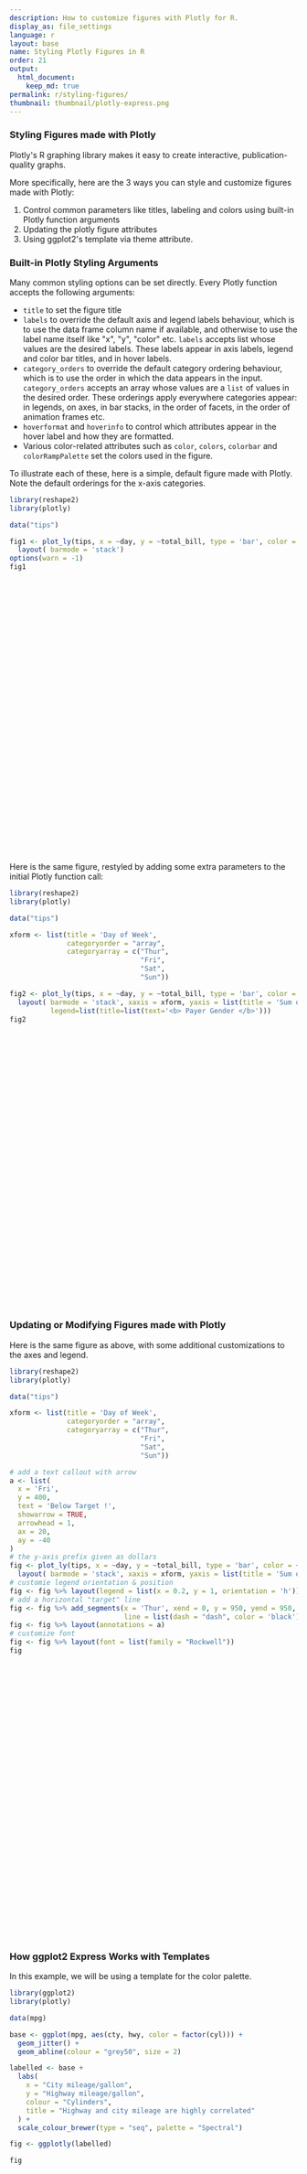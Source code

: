 ```yaml
---
description: How to customize figures with Plotly for R.
display_as: file_settings
language: r
layout: base
name: Styling Plotly Figures in R
order: 21
output:
  html_document:
    keep_md: true
permalink: r/styling-figures/
thumbnail: thumbnail/plotly-express.png
---
```


### Styling Figures made with Plotly

Plotly's R graphing library makes it easy to create interactive, publication-quality graphs.

More specifically, here are the 3 ways you can style and customize figures made with Plotly:

1. Control common parameters like titles, labeling and colors using built-in Plotly function arguments
2. Updating the plotly figure attributes
3. Using ggplot2's template via theme attribute.

### Built-in Plotly Styling Arguments

Many common styling options can be set directly. Every Plotly  function accepts the following arguments:

- `title` to set the figure title
- `labels` to override the default axis and legend labels behaviour, which is to use the data frame column name if available, and otherwise to use the label name itself like "x", "y", "color" etc. `labels` accepts list whose  values are the desired labels. These labels appear in axis labels, legend and color bar titles, and in hover labels.
- `category_orders` to override the default category ordering behaviour, which is to use the order in which the data appears in the input. `category_orders` accepts an array  whose values are a `list` of values in the desired order. These orderings apply everywhere categories appear: in legends, on axes, in bar stacks, in the order of facets, in the order of animation frames etc.
- `hoverformat` and `hoverinfo` to control which attributes appear in the hover label and how they are formatted.
- Various color-related attributes such as `color`, `colors`, `colorbar` and `colorRampPalette` set the colors used in the figure.

To illustrate each of these, here is a simple, default figure made with Plotly. Note the default orderings for the x-axis categories.


``` r
library(reshape2)
library(plotly)

data("tips")

fig1 <- plot_ly(tips, x = ~day, y = ~total_bill, type = 'bar', color = ~sex) %>%
  layout( barmode = 'stack')
options(warn = -1)
fig1
```

<div class="plotly html-widget html-fill-item" id="htmlwidget-c262a860e34ca610f43b" style="width:672px;height:480px;"></div>
<script type="application/json" data-for="htmlwidget-c262a860e34ca610f43b">{"x":{"visdat":{"2f313927c2ef":["function () ","plotlyVisDat"]},"cur_data":"2f313927c2ef","attrs":{"2f313927c2ef":{"x":{},"y":{},"color":{},"alpha_stroke":1,"sizes":[10,100],"spans":[1,20],"type":"bar"}},"layout":{"margin":{"b":40,"l":60,"t":25,"r":10},"barmode":"stack","xaxis":{"domain":[0,1],"automargin":true,"title":"day","type":"category","categoryorder":"array","categoryarray":["Fri","Sat","Sun","Thur"]},"yaxis":{"domain":[0,1],"automargin":true,"title":"total_bill"},"hovermode":"closest","showlegend":true},"source":"A","config":{"modeBarButtonsToAdd":["hoverclosest","hovercompare"],"showSendToCloud":false},"data":[{"x":["Sun","Sun","Sun","Sun","Sun","Sun","Sat","Sat","Sat","Sat","Sat","Sat","Sun","Sun","Sat","Sat","Sat","Sat","Sat","Sat","Sat","Thur","Thur","Fri","Fri","Fri","Fri","Fri","Sat","Sat","Sat","Sat","Sat","Sun","Sun","Thur","Thur","Thur","Thur","Thur","Thur","Thur","Thur","Thur","Thur","Thur","Thur","Thur","Thur","Thur","Thur","Thur","Thur","Thur","Thur","Thur","Thur","Sun","Sun","Sun","Sun","Sun","Sat","Sat","Sun","Sun","Sun","Thur","Thur","Thur","Thur","Thur","Thur","Thur","Sat","Sat","Sat","Sat","Sat","Fri","Fri","Fri","Fri","Sat","Sat","Sat","Thur"],"y":[16.989999999999998,24.59,35.259999999999998,14.83,10.33,16.969999999999999,20.289999999999999,15.77,19.649999999999999,15.06,20.690000000000001,16.93,10.289999999999999,34.810000000000002,26.41,16.449999999999999,3.0699999999999998,17.07,26.859999999999999,25.280000000000001,14.73,10.07,34.829999999999998,5.75,16.32,22.75,11.35,15.380000000000001,44.299999999999997,22.420000000000002,20.920000000000002,14.31,7.25,25.710000000000001,17.309999999999999,10.65,12.43,24.079999999999998,13.42,12.48,29.800000000000001,14.52,11.380000000000001,20.27,11.17,12.26,18.260000000000002,8.5099999999999998,10.33,14.15,13.16,17.469999999999999,27.050000000000001,16.43,8.3499999999999996,18.640000000000001,11.869999999999999,29.850000000000001,25,13.390000000000001,16.210000000000001,17.510000000000002,10.59,10.630000000000001,9.5999999999999996,20.899999999999999,18.149999999999999,19.809999999999999,43.109999999999999,13,12.74,13,16.399999999999999,16.469999999999999,12.76,13.27,28.170000000000002,12.9,30.140000000000001,13.42,15.98,16.27,10.09,22.120000000000001,35.829999999999998,27.18,18.780000000000001],"type":"bar","name":"Female","marker":{"color":"rgba(102,194,165,1)","line":{"color":"rgba(102,194,165,1)"}},"textfont":{"color":"rgba(102,194,165,1)"},"error_y":{"color":"rgba(102,194,165,1)"},"error_x":{"color":"rgba(102,194,165,1)"},"xaxis":"x","yaxis":"y","frame":null},{"x":["Sun","Sun","Sun","Sun","Sun","Sun","Sun","Sun","Sun","Sun","Sun","Sun","Sun","Sat","Sat","Sat","Sat","Sat","Sat","Sat","Sat","Sat","Sat","Sat","Sat","Sat","Sat","Sat","Sat","Sun","Sun","Sun","Sun","Sun","Sun","Sun","Sun","Sun","Sun","Sun","Sun","Sun","Sat","Sat","Sat","Sat","Sat","Sat","Sat","Sat","Sat","Sat","Sat","Sat","Sat","Sat","Thur","Thur","Thur","Thur","Thur","Thur","Thur","Thur","Thur","Thur","Thur","Fri","Fri","Fri","Fri","Fri","Fri","Fri","Sat","Sat","Sat","Sat","Sat","Sun","Sun","Sun","Thur","Thur","Thur","Thur","Thur","Thur","Thur","Thur","Thur","Thur","Thur","Sun","Sun","Sun","Sun","Sun","Sun","Sun","Sun","Sun","Sun","Sun","Sun","Sun","Sat","Sat","Sun","Sun","Sun","Sun","Sun","Sun","Sun","Sun","Sun","Sun","Sun","Sun","Sun","Sun","Sun","Sun","Thur","Thur","Thur","Thur","Thur","Thur","Thur","Thur","Sat","Sat","Sat","Sat","Sat","Sat","Sat","Sat","Sat","Fri","Fri","Fri","Sat","Sat","Sat","Sat","Sat","Sat","Sat","Sat","Sat","Sat","Sat","Sat","Sat"],"y":[10.34,21.010000000000002,23.68,25.289999999999999,8.7699999999999996,26.879999999999999,15.039999999999999,14.779999999999999,10.27,15.42,18.43,21.579999999999998,16.289999999999999,20.649999999999999,17.920000000000002,39.420000000000002,19.82,17.809999999999999,13.369999999999999,12.69,21.699999999999999,9.5500000000000007,18.350000000000001,17.780000000000001,24.059999999999999,16.309999999999999,18.690000000000001,31.27,16.039999999999999,17.460000000000001,13.94,9.6799999999999997,30.399999999999999,18.289999999999999,22.23,32.399999999999999,28.550000000000001,18.039999999999999,12.539999999999999,9.9399999999999995,25.559999999999999,19.489999999999998,38.009999999999998,11.24,48.270000000000003,20.289999999999999,13.81,11.02,18.289999999999999,17.59,20.079999999999998,20.23,15.01,12.02,10.51,17.920000000000002,27.199999999999999,22.760000000000002,17.289999999999999,19.440000000000001,16.66,32.68,15.98,13.029999999999999,18.280000000000001,24.710000000000001,21.16,28.969999999999999,22.489999999999998,40.170000000000002,27.280000000000001,12.029999999999999,21.010000000000002,12.460000000000001,15.359999999999999,20.489999999999998,25.210000000000001,18.239999999999998,14,38.07,23.949999999999999,29.93,11.69,14.26,15.949999999999999,8.5199999999999996,22.82,19.079999999999998,16,34.299999999999997,41.189999999999998,9.7799999999999994,7.5099999999999998,14.07,13.130000000000001,17.260000000000002,24.550000000000001,19.77,48.170000000000002,16.489999999999998,21.5,12.66,13.81,24.52,20.760000000000002,31.710000000000001,50.810000000000002,15.81,7.25,31.850000000000001,16.82,32.899999999999999,17.890000000000001,14.48,34.630000000000003,34.649999999999999,23.329999999999998,45.350000000000001,23.170000000000002,40.549999999999997,20.690000000000001,30.460000000000001,23.100000000000001,15.69,28.440000000000001,15.48,16.579999999999998,7.5599999999999996,10.34,13.51,18.710000000000001,20.530000000000001,26.59,38.729999999999997,24.27,30.059999999999999,25.890000000000001,48.329999999999998,28.149999999999999,11.59,7.7400000000000002,12.16,8.5800000000000001,13.42,20.449999999999999,13.279999999999999,24.010000000000002,15.69,11.609999999999999,10.77,15.529999999999999,10.07,12.6,32.829999999999998,29.030000000000001,22.670000000000002,17.82],"type":"bar","name":"Male","marker":{"color":"rgba(141,160,203,1)","line":{"color":"rgba(141,160,203,1)"}},"textfont":{"color":"rgba(141,160,203,1)"},"error_y":{"color":"rgba(141,160,203,1)"},"error_x":{"color":"rgba(141,160,203,1)"},"xaxis":"x","yaxis":"y","frame":null}],"highlight":{"on":"plotly_click","persistent":false,"dynamic":false,"selectize":false,"opacityDim":0.20000000000000001,"selected":{"opacity":1},"debounce":0},"shinyEvents":["plotly_hover","plotly_click","plotly_selected","plotly_relayout","plotly_brushed","plotly_brushing","plotly_clickannotation","plotly_doubleclick","plotly_deselect","plotly_afterplot","plotly_sunburstclick"],"base_url":"https://plot.ly"},"evals":[],"jsHooks":[]}</script>

Here is the same figure, restyled by adding some extra parameters to the initial Plotly function call:


``` r
library(reshape2)
library(plotly)

data("tips")

xform <- list(title = 'Day of Week',
              categoryorder = "array",
              categoryarray = c("Thur",
                                "Fri",
                                "Sat",
                                "Sun"))

fig2 <- plot_ly(tips, x = ~day, y = ~total_bill, type = 'bar', color = ~sex, colors = c("#3399FF", "#FF6666")) %>%
  layout( barmode = 'stack', xaxis = xform, yaxis = list(title = 'Sum of Receipts'), title = "Receipts by Payer Gender and Day of Week",
          legend=list(title=list(text='<b> Payer Gender </b>')))
fig2
```

<div class="plotly html-widget html-fill-item" id="htmlwidget-3fbb516ce898b8de37c7" style="width:672px;height:480px;"></div>
<script type="application/json" data-for="htmlwidget-3fbb516ce898b8de37c7">{"x":{"visdat":{"2f315342d65a":["function () ","plotlyVisDat"]},"cur_data":"2f315342d65a","attrs":{"2f315342d65a":{"x":{},"y":{},"color":{},"colors":["#3399FF","#FF6666"],"alpha_stroke":1,"sizes":[10,100],"spans":[1,20],"type":"bar"}},"layout":{"margin":{"b":40,"l":60,"t":25,"r":10},"barmode":"stack","xaxis":{"domain":[0,1],"automargin":true,"title":"Day of Week","categoryorder":"array","categoryarray":["Thur","Fri","Sat","Sun"],"type":"category"},"yaxis":{"domain":[0,1],"automargin":true,"title":"Sum of Receipts"},"title":"Receipts by Payer Gender and Day of Week","legend":{"title":{"text":"<b> Payer Gender <\/b>"}},"hovermode":"closest","showlegend":true},"source":"A","config":{"modeBarButtonsToAdd":["hoverclosest","hovercompare"],"showSendToCloud":false},"data":[{"x":["Sun","Sun","Sun","Sun","Sun","Sun","Sat","Sat","Sat","Sat","Sat","Sat","Sun","Sun","Sat","Sat","Sat","Sat","Sat","Sat","Sat","Thur","Thur","Fri","Fri","Fri","Fri","Fri","Sat","Sat","Sat","Sat","Sat","Sun","Sun","Thur","Thur","Thur","Thur","Thur","Thur","Thur","Thur","Thur","Thur","Thur","Thur","Thur","Thur","Thur","Thur","Thur","Thur","Thur","Thur","Thur","Thur","Sun","Sun","Sun","Sun","Sun","Sat","Sat","Sun","Sun","Sun","Thur","Thur","Thur","Thur","Thur","Thur","Thur","Sat","Sat","Sat","Sat","Sat","Fri","Fri","Fri","Fri","Sat","Sat","Sat","Thur"],"y":[16.989999999999998,24.59,35.259999999999998,14.83,10.33,16.969999999999999,20.289999999999999,15.77,19.649999999999999,15.06,20.690000000000001,16.93,10.289999999999999,34.810000000000002,26.41,16.449999999999999,3.0699999999999998,17.07,26.859999999999999,25.280000000000001,14.73,10.07,34.829999999999998,5.75,16.32,22.75,11.35,15.380000000000001,44.299999999999997,22.420000000000002,20.920000000000002,14.31,7.25,25.710000000000001,17.309999999999999,10.65,12.43,24.079999999999998,13.42,12.48,29.800000000000001,14.52,11.380000000000001,20.27,11.17,12.26,18.260000000000002,8.5099999999999998,10.33,14.15,13.16,17.469999999999999,27.050000000000001,16.43,8.3499999999999996,18.640000000000001,11.869999999999999,29.850000000000001,25,13.390000000000001,16.210000000000001,17.510000000000002,10.59,10.630000000000001,9.5999999999999996,20.899999999999999,18.149999999999999,19.809999999999999,43.109999999999999,13,12.74,13,16.399999999999999,16.469999999999999,12.76,13.27,28.170000000000002,12.9,30.140000000000001,13.42,15.98,16.27,10.09,22.120000000000001,35.829999999999998,27.18,18.780000000000001],"type":"bar","name":"Female","marker":{"color":"rgba(51,153,255,1)","line":{"color":"rgba(51,153,255,1)"}},"textfont":{"color":"rgba(51,153,255,1)"},"error_y":{"color":"rgba(51,153,255,1)"},"error_x":{"color":"rgba(51,153,255,1)"},"xaxis":"x","yaxis":"y","frame":null},{"x":["Sun","Sun","Sun","Sun","Sun","Sun","Sun","Sun","Sun","Sun","Sun","Sun","Sun","Sat","Sat","Sat","Sat","Sat","Sat","Sat","Sat","Sat","Sat","Sat","Sat","Sat","Sat","Sat","Sat","Sun","Sun","Sun","Sun","Sun","Sun","Sun","Sun","Sun","Sun","Sun","Sun","Sun","Sat","Sat","Sat","Sat","Sat","Sat","Sat","Sat","Sat","Sat","Sat","Sat","Sat","Sat","Thur","Thur","Thur","Thur","Thur","Thur","Thur","Thur","Thur","Thur","Thur","Fri","Fri","Fri","Fri","Fri","Fri","Fri","Sat","Sat","Sat","Sat","Sat","Sun","Sun","Sun","Thur","Thur","Thur","Thur","Thur","Thur","Thur","Thur","Thur","Thur","Thur","Sun","Sun","Sun","Sun","Sun","Sun","Sun","Sun","Sun","Sun","Sun","Sun","Sun","Sat","Sat","Sun","Sun","Sun","Sun","Sun","Sun","Sun","Sun","Sun","Sun","Sun","Sun","Sun","Sun","Sun","Sun","Thur","Thur","Thur","Thur","Thur","Thur","Thur","Thur","Sat","Sat","Sat","Sat","Sat","Sat","Sat","Sat","Sat","Fri","Fri","Fri","Sat","Sat","Sat","Sat","Sat","Sat","Sat","Sat","Sat","Sat","Sat","Sat","Sat"],"y":[10.34,21.010000000000002,23.68,25.289999999999999,8.7699999999999996,26.879999999999999,15.039999999999999,14.779999999999999,10.27,15.42,18.43,21.579999999999998,16.289999999999999,20.649999999999999,17.920000000000002,39.420000000000002,19.82,17.809999999999999,13.369999999999999,12.69,21.699999999999999,9.5500000000000007,18.350000000000001,17.780000000000001,24.059999999999999,16.309999999999999,18.690000000000001,31.27,16.039999999999999,17.460000000000001,13.94,9.6799999999999997,30.399999999999999,18.289999999999999,22.23,32.399999999999999,28.550000000000001,18.039999999999999,12.539999999999999,9.9399999999999995,25.559999999999999,19.489999999999998,38.009999999999998,11.24,48.270000000000003,20.289999999999999,13.81,11.02,18.289999999999999,17.59,20.079999999999998,20.23,15.01,12.02,10.51,17.920000000000002,27.199999999999999,22.760000000000002,17.289999999999999,19.440000000000001,16.66,32.68,15.98,13.029999999999999,18.280000000000001,24.710000000000001,21.16,28.969999999999999,22.489999999999998,40.170000000000002,27.280000000000001,12.029999999999999,21.010000000000002,12.460000000000001,15.359999999999999,20.489999999999998,25.210000000000001,18.239999999999998,14,38.07,23.949999999999999,29.93,11.69,14.26,15.949999999999999,8.5199999999999996,22.82,19.079999999999998,16,34.299999999999997,41.189999999999998,9.7799999999999994,7.5099999999999998,14.07,13.130000000000001,17.260000000000002,24.550000000000001,19.77,48.170000000000002,16.489999999999998,21.5,12.66,13.81,24.52,20.760000000000002,31.710000000000001,50.810000000000002,15.81,7.25,31.850000000000001,16.82,32.899999999999999,17.890000000000001,14.48,34.630000000000003,34.649999999999999,23.329999999999998,45.350000000000001,23.170000000000002,40.549999999999997,20.690000000000001,30.460000000000001,23.100000000000001,15.69,28.440000000000001,15.48,16.579999999999998,7.5599999999999996,10.34,13.51,18.710000000000001,20.530000000000001,26.59,38.729999999999997,24.27,30.059999999999999,25.890000000000001,48.329999999999998,28.149999999999999,11.59,7.7400000000000002,12.16,8.5800000000000001,13.42,20.449999999999999,13.279999999999999,24.010000000000002,15.69,11.609999999999999,10.77,15.529999999999999,10.07,12.6,32.829999999999998,29.030000000000001,22.670000000000002,17.82],"type":"bar","name":"Male","marker":{"color":"rgba(255,102,102,1)","line":{"color":"rgba(255,102,102,1)"}},"textfont":{"color":"rgba(255,102,102,1)"},"error_y":{"color":"rgba(255,102,102,1)"},"error_x":{"color":"rgba(255,102,102,1)"},"xaxis":"x","yaxis":"y","frame":null}],"highlight":{"on":"plotly_click","persistent":false,"dynamic":false,"selectize":false,"opacityDim":0.20000000000000001,"selected":{"opacity":1},"debounce":0},"shinyEvents":["plotly_hover","plotly_click","plotly_selected","plotly_relayout","plotly_brushed","plotly_brushing","plotly_clickannotation","plotly_doubleclick","plotly_deselect","plotly_afterplot","plotly_sunburstclick"],"base_url":"https://plot.ly"},"evals":[],"jsHooks":[]}</script>

### Updating or Modifying Figures made with Plotly


Here is the same figure as above, with some additional customizations to the axes and legend.


``` r
library(reshape2)
library(plotly)

data("tips")

xform <- list(title = 'Day of Week',
              categoryorder = "array",
              categoryarray = c("Thur",
                                "Fri",
                                "Sat",
                                "Sun"))

# add a text callout with arrow
a <- list(
  x = 'Fri',
  y = 400,
  text = 'Below Target !',
  showarrow = TRUE,
  arrowhead = 1,
  ax = 20,
  ay = -40
)
# the y-axis prefix given as dollars
fig <- plot_ly(tips, x = ~day, y = ~total_bill, type = 'bar', color = ~sex, colors = c("#3399FF", "#FF6666")) %>%
  layout( barmode = 'stack', xaxis = xform, yaxis = list(title = 'Sum of Receipts', tickprefix = '$'), title = "Receipts by Payer Gender and Day of Week")
# customie legend orientation & position
fig <- fig %>% layout(legend = list(x = 0.2, y = 1, orientation = 'h'))
# add a horizontal "target" line
fig <- fig %>% add_segments(x = 'Thur', xend = 0, y = 950, yend = 950,
                            line = list(dash = "dash", color = 'black'),inherit = FALSE, showlegend = FALSE)
fig <- fig %>% layout(annotations = a)
# customize font
fig <- fig %>% layout(font = list(family = "Rockwell"))
fig
```

<div class="plotly html-widget html-fill-item" id="htmlwidget-02f433624a8933aee4bd" style="width:672px;height:480px;"></div>
<script type="application/json" data-for="htmlwidget-02f433624a8933aee4bd">{"x":{"visdat":{"2f3113598775":["function () ","plotlyVisDat"]},"cur_data":"2f3113598775","attrs":{"2f3113598775":{"x":{},"y":{},"color":{},"colors":["#3399FF","#FF6666"],"alpha_stroke":1,"sizes":[10,100],"spans":[1,20],"type":"bar"},"2f3113598775.1":{"x":"Thur","y":950,"xend":0,"yend":950,"type":"scatter","mode":"lines","line":{"dash":"dash","color":"black"},"showlegend":false,"inherit":false}},"layout":{"margin":{"b":40,"l":60,"t":25,"r":10},"barmode":"stack","xaxis":{"domain":[0,1],"automargin":true,"title":"Day of Week","categoryorder":"array","categoryarray":["Thur","Fri","Sat","Sun"],"type":"category"},"yaxis":{"domain":[0,1],"automargin":true,"title":"Sum of Receipts","tickprefix":"$"},"title":"Receipts by Payer Gender and Day of Week","legend":{"x":0.20000000000000001,"y":1,"orientation":"h"},"annotations":[{"x":"Fri","y":400,"text":"Below Target !","showarrow":true,"arrowhead":1,"ax":20,"ay":-40}],"font":{"family":"Rockwell"},"hovermode":"closest","showlegend":true},"source":"A","config":{"modeBarButtonsToAdd":["hoverclosest","hovercompare"],"showSendToCloud":false},"data":[{"x":["Sun","Sun","Sun","Sun","Sun","Sun","Sat","Sat","Sat","Sat","Sat","Sat","Sun","Sun","Sat","Sat","Sat","Sat","Sat","Sat","Sat","Thur","Thur","Fri","Fri","Fri","Fri","Fri","Sat","Sat","Sat","Sat","Sat","Sun","Sun","Thur","Thur","Thur","Thur","Thur","Thur","Thur","Thur","Thur","Thur","Thur","Thur","Thur","Thur","Thur","Thur","Thur","Thur","Thur","Thur","Thur","Thur","Sun","Sun","Sun","Sun","Sun","Sat","Sat","Sun","Sun","Sun","Thur","Thur","Thur","Thur","Thur","Thur","Thur","Sat","Sat","Sat","Sat","Sat","Fri","Fri","Fri","Fri","Sat","Sat","Sat","Thur"],"y":[16.989999999999998,24.59,35.259999999999998,14.83,10.33,16.969999999999999,20.289999999999999,15.77,19.649999999999999,15.06,20.690000000000001,16.93,10.289999999999999,34.810000000000002,26.41,16.449999999999999,3.0699999999999998,17.07,26.859999999999999,25.280000000000001,14.73,10.07,34.829999999999998,5.75,16.32,22.75,11.35,15.380000000000001,44.299999999999997,22.420000000000002,20.920000000000002,14.31,7.25,25.710000000000001,17.309999999999999,10.65,12.43,24.079999999999998,13.42,12.48,29.800000000000001,14.52,11.380000000000001,20.27,11.17,12.26,18.260000000000002,8.5099999999999998,10.33,14.15,13.16,17.469999999999999,27.050000000000001,16.43,8.3499999999999996,18.640000000000001,11.869999999999999,29.850000000000001,25,13.390000000000001,16.210000000000001,17.510000000000002,10.59,10.630000000000001,9.5999999999999996,20.899999999999999,18.149999999999999,19.809999999999999,43.109999999999999,13,12.74,13,16.399999999999999,16.469999999999999,12.76,13.27,28.170000000000002,12.9,30.140000000000001,13.42,15.98,16.27,10.09,22.120000000000001,35.829999999999998,27.18,18.780000000000001],"type":"bar","name":"Female","marker":{"color":"rgba(51,153,255,1)","line":{"color":"rgba(51,153,255,1)"}},"textfont":{"color":"rgba(51,153,255,1)"},"error_y":{"color":"rgba(51,153,255,1)"},"error_x":{"color":"rgba(51,153,255,1)"},"xaxis":"x","yaxis":"y","frame":null},{"x":["Sun","Sun","Sun","Sun","Sun","Sun","Sun","Sun","Sun","Sun","Sun","Sun","Sun","Sat","Sat","Sat","Sat","Sat","Sat","Sat","Sat","Sat","Sat","Sat","Sat","Sat","Sat","Sat","Sat","Sun","Sun","Sun","Sun","Sun","Sun","Sun","Sun","Sun","Sun","Sun","Sun","Sun","Sat","Sat","Sat","Sat","Sat","Sat","Sat","Sat","Sat","Sat","Sat","Sat","Sat","Sat","Thur","Thur","Thur","Thur","Thur","Thur","Thur","Thur","Thur","Thur","Thur","Fri","Fri","Fri","Fri","Fri","Fri","Fri","Sat","Sat","Sat","Sat","Sat","Sun","Sun","Sun","Thur","Thur","Thur","Thur","Thur","Thur","Thur","Thur","Thur","Thur","Thur","Sun","Sun","Sun","Sun","Sun","Sun","Sun","Sun","Sun","Sun","Sun","Sun","Sun","Sat","Sat","Sun","Sun","Sun","Sun","Sun","Sun","Sun","Sun","Sun","Sun","Sun","Sun","Sun","Sun","Sun","Sun","Thur","Thur","Thur","Thur","Thur","Thur","Thur","Thur","Sat","Sat","Sat","Sat","Sat","Sat","Sat","Sat","Sat","Fri","Fri","Fri","Sat","Sat","Sat","Sat","Sat","Sat","Sat","Sat","Sat","Sat","Sat","Sat","Sat"],"y":[10.34,21.010000000000002,23.68,25.289999999999999,8.7699999999999996,26.879999999999999,15.039999999999999,14.779999999999999,10.27,15.42,18.43,21.579999999999998,16.289999999999999,20.649999999999999,17.920000000000002,39.420000000000002,19.82,17.809999999999999,13.369999999999999,12.69,21.699999999999999,9.5500000000000007,18.350000000000001,17.780000000000001,24.059999999999999,16.309999999999999,18.690000000000001,31.27,16.039999999999999,17.460000000000001,13.94,9.6799999999999997,30.399999999999999,18.289999999999999,22.23,32.399999999999999,28.550000000000001,18.039999999999999,12.539999999999999,9.9399999999999995,25.559999999999999,19.489999999999998,38.009999999999998,11.24,48.270000000000003,20.289999999999999,13.81,11.02,18.289999999999999,17.59,20.079999999999998,20.23,15.01,12.02,10.51,17.920000000000002,27.199999999999999,22.760000000000002,17.289999999999999,19.440000000000001,16.66,32.68,15.98,13.029999999999999,18.280000000000001,24.710000000000001,21.16,28.969999999999999,22.489999999999998,40.170000000000002,27.280000000000001,12.029999999999999,21.010000000000002,12.460000000000001,15.359999999999999,20.489999999999998,25.210000000000001,18.239999999999998,14,38.07,23.949999999999999,29.93,11.69,14.26,15.949999999999999,8.5199999999999996,22.82,19.079999999999998,16,34.299999999999997,41.189999999999998,9.7799999999999994,7.5099999999999998,14.07,13.130000000000001,17.260000000000002,24.550000000000001,19.77,48.170000000000002,16.489999999999998,21.5,12.66,13.81,24.52,20.760000000000002,31.710000000000001,50.810000000000002,15.81,7.25,31.850000000000001,16.82,32.899999999999999,17.890000000000001,14.48,34.630000000000003,34.649999999999999,23.329999999999998,45.350000000000001,23.170000000000002,40.549999999999997,20.690000000000001,30.460000000000001,23.100000000000001,15.69,28.440000000000001,15.48,16.579999999999998,7.5599999999999996,10.34,13.51,18.710000000000001,20.530000000000001,26.59,38.729999999999997,24.27,30.059999999999999,25.890000000000001,48.329999999999998,28.149999999999999,11.59,7.7400000000000002,12.16,8.5800000000000001,13.42,20.449999999999999,13.279999999999999,24.010000000000002,15.69,11.609999999999999,10.77,15.529999999999999,10.07,12.6,32.829999999999998,29.030000000000001,22.670000000000002,17.82],"type":"bar","name":"Male","marker":{"color":"rgba(255,102,102,1)","line":{"color":"rgba(255,102,102,1)"}},"textfont":{"color":"rgba(255,102,102,1)"},"error_y":{"color":"rgba(255,102,102,1)"},"error_x":{"color":"rgba(255,102,102,1)"},"xaxis":"x","yaxis":"y","frame":null},{"x":["Thur","0"],"y":[950,950],"type":"scatter","mode":"lines","line":{"color":"black","dash":"dash"},"showlegend":false,"marker":{"color":"rgba(44,160,44,1)","line":{"color":"rgba(44,160,44,1)"}},"error_y":{"color":"rgba(44,160,44,1)"},"error_x":{"color":"rgba(44,160,44,1)"},"xaxis":"x","yaxis":"y","frame":null}],"highlight":{"on":"plotly_click","persistent":false,"dynamic":false,"selectize":false,"opacityDim":0.20000000000000001,"selected":{"opacity":1},"debounce":0},"shinyEvents":["plotly_hover","plotly_click","plotly_selected","plotly_relayout","plotly_brushed","plotly_brushing","plotly_clickannotation","plotly_doubleclick","plotly_deselect","plotly_afterplot","plotly_sunburstclick"],"base_url":"https://plot.ly"},"evals":[],"jsHooks":[]}</script>

### How ggplot2 Express Works with Templates

In this example, we will be using a template for the color palette.


``` r
library(ggplot2)
library(plotly)

data(mpg)

base <- ggplot(mpg, aes(cty, hwy, color = factor(cyl))) +
  geom_jitter() +
  geom_abline(colour = "grey50", size = 2)

labelled <- base +
  labs(
    x = "City mileage/gallon",
    y = "Highway mileage/gallon",
    colour = "Cylinders",
    title = "Highway and city mileage are highly correlated"
  ) +
  scale_colour_brewer(type = "seq", palette = "Spectral")

fig <- ggplotly(labelled)

fig
```

<div class="plotly html-widget html-fill-item" id="htmlwidget-5a4aae5c744f8a1eac28" style="width:672px;height:480px;"></div>
<script type="application/json" data-for="htmlwidget-5a4aae5c744f8a1eac28">{"x":{"data":[{"x":[17.864902680180968,21.385586622357369,20.312000625766814,20.825183698348702,18.192833232134582,15.706391629762948,19.957127758674325,19.388721008598804,19.294653984159233,21.707639129832387,17.692308108508588,28.299316963367165,24.281564596667884,24.659575015306473,22.689835045672954,23.760594934597613,26.120755874551833,24.852061715349556,24.071433207578956,20.649287201091646,18.3119764264673,17.82929533198476,21.18844654560089,21.069940090551974,18.782479735836386,18.602905946783721,19.780120019428431,20.070824894681571,21.003082383424044,18.874205075018107,23.097816321626304,22.926640078425407,17.902575293183325,18.013154767639936,20.303618554957211,19.296946669742464,20.154309360310435,18.258926605805755,20.973659729585052,18.63309059999883,18.644548701681195,19.089665941707789,19.852234666235745,19.679175990261136,19.361380863189698,20.313246916607021,15.360927271842957,15.944847828708589,21.359498002380132,20.655658189766108,21.052350868843497,21.394290127418934,21.299178801476955,21.362280095741152,21.206694759614766,22.161618167907001,23.922136158868671,24.348107384517789,26.246276982314885,27.977284427732229,25.823504914529622,15.159231469035149,16.101038976944984,17.168271032162011,21.217924717999995,19.310927005670965,20.623222063295543,21.984661996178328,32.683238954842089,20.636750241741538,18.903206011652948,22.226984019577504,21.341815861500798,35.370632970146836,29.354903464391828,21.222113637998699,18.782921592518687,20.663726712204515,18.262252892367542,18.851637344807386,21.310288390703498],"y":[28.699325963295998,28.833751546591522,30.686296472139656,30.273010916076601,25.985167349688709,25.365687214955688,27.941150838881732,26.72158601358533,27.391094967722893,29.938827646896243,24.068384476006031,33.131311812810601,32.014218690432607,31.63305219858885,29.078908505663275,32.202365308813754,33.979616595432162,35.914666738547382,35.823347300849854,29.05369842182845,25.886061159707605,26.878017602302133,29.922062407806514,30.77772883977741,25.771328585036098,29.397058878280223,28.280249023623764,27.2736809855327,28.891929161734879,26.869017447531224,31.360374917276204,31.999010668136179,25.280305494740606,24.273537044599653,26.913946668803693,25.373474775999785,25.867071297951043,23.046043352410198,26.063136681169272,26.083278031460942,26.042080860026182,26.082492530532182,25.333083620294929,26.795593800395729,24.615326837077738,27.268405489809812,20.382031095586719,19.963951485231519,29.167064207606018,27.063204198330642,31.167550407350063,31.057166279107332,26.766470757685603,28.967737893201409,30.772119704447686,30.9888574000448,30.093215010501446,32.782895842939617,34.958168173395094,36.606497221253811,34.652936029993,20.19296489302069,19.720794325508177,22.295286968164145,29.392082460410894,26.330486188828946,28.644002389162779,29.310649383440612,43.791808666288851,29.306092366948725,26.122360842488707,28.911888693273067,29.309036939777435,44.393733842298388,41.274426177330312,28.922570799849929,26.079247780703007,29.327873121760785,29.150607776269318,28.142706313170493,29.181404077634216],"text":["cty: 18<br />hwy: 29<br />factor(cyl): 4","cty: 21<br />hwy: 29<br />factor(cyl): 4","cty: 20<br />hwy: 31<br />factor(cyl): 4","cty: 21<br />hwy: 30<br />factor(cyl): 4","cty: 18<br />hwy: 26<br />factor(cyl): 4","cty: 16<br />hwy: 25<br />factor(cyl): 4","cty: 20<br />hwy: 28<br />factor(cyl): 4","cty: 19<br />hwy: 27<br />factor(cyl): 4","cty: 19<br />hwy: 27<br />factor(cyl): 4","cty: 22<br />hwy: 30<br />factor(cyl): 4","cty: 18<br />hwy: 24<br />factor(cyl): 4","cty: 28<br />hwy: 33<br />factor(cyl): 4","cty: 24<br />hwy: 32<br />factor(cyl): 4","cty: 25<br />hwy: 32<br />factor(cyl): 4","cty: 23<br />hwy: 29<br />factor(cyl): 4","cty: 24<br />hwy: 32<br />factor(cyl): 4","cty: 26<br />hwy: 34<br />factor(cyl): 4","cty: 25<br />hwy: 36<br />factor(cyl): 4","cty: 24<br />hwy: 36<br />factor(cyl): 4","cty: 21<br />hwy: 29<br />factor(cyl): 4","cty: 18<br />hwy: 26<br />factor(cyl): 4","cty: 18<br />hwy: 27<br />factor(cyl): 4","cty: 21<br />hwy: 30<br />factor(cyl): 4","cty: 21<br />hwy: 31<br />factor(cyl): 4","cty: 19<br />hwy: 26<br />factor(cyl): 4","cty: 19<br />hwy: 29<br />factor(cyl): 4","cty: 20<br />hwy: 28<br />factor(cyl): 4","cty: 20<br />hwy: 27<br />factor(cyl): 4","cty: 21<br />hwy: 29<br />factor(cyl): 4","cty: 19<br />hwy: 27<br />factor(cyl): 4","cty: 23<br />hwy: 31<br />factor(cyl): 4","cty: 23<br />hwy: 32<br />factor(cyl): 4","cty: 18<br />hwy: 25<br />factor(cyl): 4","cty: 18<br />hwy: 24<br />factor(cyl): 4","cty: 20<br />hwy: 27<br />factor(cyl): 4","cty: 19<br />hwy: 25<br />factor(cyl): 4","cty: 20<br />hwy: 26<br />factor(cyl): 4","cty: 18<br />hwy: 23<br />factor(cyl): 4","cty: 21<br />hwy: 26<br />factor(cyl): 4","cty: 19<br />hwy: 26<br />factor(cyl): 4","cty: 19<br />hwy: 26<br />factor(cyl): 4","cty: 19<br />hwy: 26<br />factor(cyl): 4","cty: 20<br />hwy: 25<br />factor(cyl): 4","cty: 20<br />hwy: 27<br />factor(cyl): 4","cty: 19<br />hwy: 25<br />factor(cyl): 4","cty: 20<br />hwy: 27<br />factor(cyl): 4","cty: 15<br />hwy: 20<br />factor(cyl): 4","cty: 16<br />hwy: 20<br />factor(cyl): 4","cty: 21<br />hwy: 29<br />factor(cyl): 4","cty: 21<br />hwy: 27<br />factor(cyl): 4","cty: 21<br />hwy: 31<br />factor(cyl): 4","cty: 21<br />hwy: 31<br />factor(cyl): 4","cty: 21<br />hwy: 27<br />factor(cyl): 4","cty: 21<br />hwy: 29<br />factor(cyl): 4","cty: 21<br />hwy: 31<br />factor(cyl): 4","cty: 22<br />hwy: 31<br />factor(cyl): 4","cty: 24<br />hwy: 30<br />factor(cyl): 4","cty: 24<br />hwy: 33<br />factor(cyl): 4","cty: 26<br />hwy: 35<br />factor(cyl): 4","cty: 28<br />hwy: 37<br />factor(cyl): 4","cty: 26<br />hwy: 35<br />factor(cyl): 4","cty: 15<br />hwy: 20<br />factor(cyl): 4","cty: 16<br />hwy: 20<br />factor(cyl): 4","cty: 17<br />hwy: 22<br />factor(cyl): 4","cty: 21<br />hwy: 29<br />factor(cyl): 4","cty: 19<br />hwy: 26<br />factor(cyl): 4","cty: 21<br />hwy: 29<br />factor(cyl): 4","cty: 22<br />hwy: 29<br />factor(cyl): 4","cty: 33<br />hwy: 44<br />factor(cyl): 4","cty: 21<br />hwy: 29<br />factor(cyl): 4","cty: 19<br />hwy: 26<br />factor(cyl): 4","cty: 22<br />hwy: 29<br />factor(cyl): 4","cty: 21<br />hwy: 29<br />factor(cyl): 4","cty: 35<br />hwy: 44<br />factor(cyl): 4","cty: 29<br />hwy: 41<br />factor(cyl): 4","cty: 21<br />hwy: 29<br />factor(cyl): 4","cty: 19<br />hwy: 26<br />factor(cyl): 4","cty: 21<br />hwy: 29<br />factor(cyl): 4","cty: 18<br />hwy: 29<br />factor(cyl): 4","cty: 19<br />hwy: 28<br />factor(cyl): 4","cty: 21<br />hwy: 29<br />factor(cyl): 4"],"type":"scatter","mode":"markers","marker":{"autocolorscale":false,"color":"rgba(215,25,28,1)","opacity":1,"size":5.6692913385826778,"symbol":"circle","line":{"width":1.8897637795275593,"color":"rgba(215,25,28,1)"}},"hoveron":"points","name":"4","legendgroup":"4","showlegend":true,"xaxis":"x","yaxis":"y","hoverinfo":"text","frame":null},{"x":[20.804946815967561,20.71483804024756,20.103758621960878,19.730734030716121],"y":[29.259127164445818,29.238783670775593,27.856875155307353,28.922321734018624],"text":["cty: 21<br />hwy: 29<br />factor(cyl): 5","cty: 21<br />hwy: 29<br />factor(cyl): 5","cty: 20<br />hwy: 28<br />factor(cyl): 5","cty: 20<br />hwy: 29<br />factor(cyl): 5"],"type":"scatter","mode":"markers","marker":{"autocolorscale":false,"color":"rgba(253,174,97,1)","opacity":1,"size":5.6692913385826778,"symbol":"circle","line":{"width":1.8897637795275593,"color":"rgba(253,174,97,1)"}},"hoveron":"points","name":"5","legendgroup":"5","showlegend":true,"xaxis":"x","yaxis":"y","hoverinfo":"text","frame":null},{"x":[15.654203187860549,18.255551110766827,17.869128561206161,14.767724687606096,17.29319064244628,17.080904892273246,15.284049517288803,15.056639683246612,16.973364206589757,17.802610475383698,17.607349950261415,16.624994326010345,17.362582833319902,16.267585414089261,15.869582103937864,17.188374861702322,16.735426862165333,10.889234539307655,15.220292078703642,14.870288224145771,15.915873531624674,16.285200035013258,15.278411985188722,14.265774317085743,13.287556079961359,13.97321399115026,12.643367067910731,14.14560067821294,14.68943873345852,14.14651732891798,13.016747779771686,13.752573704160749,14.27066576294601,17.687152293883265,18.375753634236752,17.102804486826063,15.938231639377772,18.177705362625421,18.395184521377086,18.958092695102096,17.19023460522294,16.161906216107308,16.696985048800705,16.735191466473044,14.792812851071357,14.665627255477011,14.327624929510057,12.971566307730972,18.946220700256525,19.02743049003184,17.724006834439933,18.805022962950169,19.118291398324072,13.870585704967379,14.904900059849023,13.906698873266578,18.019639935530723,16.136077123321591,17.037894058041275,17.952075320482255,15.306627316772937,14.842323626019061,15.650661488063633,18.274540747702122,18.163958989270032,19.150271902605891,17.944206394627692,18.14708374980837,17.811543382145466,14.825295399129391,15.366312329843641,15.027443430200218,16.133757058903576,16.930003665760161,16.293267596326768,16.706912206485868,16.051776023581624,18.296288990601898,16.963171343691648],"y":[25.962555565126241,25.761829163320364,27.355329868383706,24.973740342445673,25.278467140905558,24.729334441758692,24.675101730227471,23.845426191575825,24.656773308478297,25.626288453303278,29.240113783068956,25.750194232724606,23.847842155210675,22.278762803412974,21.787610751762987,23.693143447488545,23.927777662128211,17.181357078440488,21.959568595886232,20.684766466543078,22.92354697752744,23.113375292532147,18.898181880079211,18.301951432600617,17.352550866268576,16.925965754687788,16.958471064828338,16.931373736076058,18.631676956824958,17.338099032267927,18.990151818096638,16.602338981069625,16.662926564924419,26.098688921704888,25.024774806573987,26.05474075805396,24.125161756947637,25.828500055521726,26.209668923728167,28.057420130074025,23.770332934334874,23.819490206614137,23.835070858336984,21.608140206523238,19.146829670853911,19.940291792713104,17.211891611665486,18.652008211053907,27.257021130248905,25.825067378766835,25.838703429698946,24.952337096258997,25.255471006035805,17.359796611219643,16.987934868223967,19.719585799239574,26.390900219604372,26.210962074436246,26.642779594287276,28.122699163481592,19.195080458000302,16.919892567954957,19.962806800566614,25.602593704685567,26.276460069790481,27.763279095850883,26.099803396686912,26.338054337538779,27.324981590732932,16.870478319376708,18.932252653874457,18.224639206565918,20.274325704015791,23.933230001665653,22.673866396769881,23.672732090204953,25.744016409665345,25.761835904046894,25.632283041812478],"text":["cty: 16<br />hwy: 26<br />factor(cyl): 6","cty: 18<br />hwy: 26<br />factor(cyl): 6","cty: 18<br />hwy: 27<br />factor(cyl): 6","cty: 15<br />hwy: 25<br />factor(cyl): 6","cty: 17<br />hwy: 25<br />factor(cyl): 6","cty: 17<br />hwy: 25<br />factor(cyl): 6","cty: 15<br />hwy: 25<br />factor(cyl): 6","cty: 15<br />hwy: 24<br />factor(cyl): 6","cty: 17<br />hwy: 25<br />factor(cyl): 6","cty: 18<br />hwy: 26<br />factor(cyl): 6","cty: 18<br />hwy: 29<br />factor(cyl): 6","cty: 17<br />hwy: 26<br />factor(cyl): 6","cty: 17<br />hwy: 24<br />factor(cyl): 6","cty: 16<br />hwy: 22<br />factor(cyl): 6","cty: 16<br />hwy: 22<br />factor(cyl): 6","cty: 17<br />hwy: 24<br />factor(cyl): 6","cty: 17<br />hwy: 24<br />factor(cyl): 6","cty: 11<br />hwy: 17<br />factor(cyl): 6","cty: 15<br />hwy: 22<br />factor(cyl): 6","cty: 15<br />hwy: 21<br />factor(cyl): 6","cty: 16<br />hwy: 23<br />factor(cyl): 6","cty: 16<br />hwy: 23<br />factor(cyl): 6","cty: 15<br />hwy: 19<br />factor(cyl): 6","cty: 14<br />hwy: 18<br />factor(cyl): 6","cty: 13<br />hwy: 17<br />factor(cyl): 6","cty: 14<br />hwy: 17<br />factor(cyl): 6","cty: 13<br />hwy: 17<br />factor(cyl): 6","cty: 14<br />hwy: 17<br />factor(cyl): 6","cty: 15<br />hwy: 19<br />factor(cyl): 6","cty: 14<br />hwy: 17<br />factor(cyl): 6","cty: 13<br />hwy: 19<br />factor(cyl): 6","cty: 14<br />hwy: 17<br />factor(cyl): 6","cty: 14<br />hwy: 17<br />factor(cyl): 6","cty: 18<br />hwy: 26<br />factor(cyl): 6","cty: 18<br />hwy: 25<br />factor(cyl): 6","cty: 17<br />hwy: 26<br />factor(cyl): 6","cty: 16<br />hwy: 24<br />factor(cyl): 6","cty: 18<br />hwy: 26<br />factor(cyl): 6","cty: 18<br />hwy: 26<br />factor(cyl): 6","cty: 19<br />hwy: 28<br />factor(cyl): 6","cty: 17<br />hwy: 24<br />factor(cyl): 6","cty: 16<br />hwy: 24<br />factor(cyl): 6","cty: 17<br />hwy: 24<br />factor(cyl): 6","cty: 17<br />hwy: 22<br />factor(cyl): 6","cty: 15<br />hwy: 19<br />factor(cyl): 6","cty: 15<br />hwy: 20<br />factor(cyl): 6","cty: 14<br />hwy: 17<br />factor(cyl): 6","cty: 13<br />hwy: 19<br />factor(cyl): 6","cty: 19<br />hwy: 27<br />factor(cyl): 6","cty: 19<br />hwy: 26<br />factor(cyl): 6","cty: 18<br />hwy: 26<br />factor(cyl): 6","cty: 19<br />hwy: 25<br />factor(cyl): 6","cty: 19<br />hwy: 25<br />factor(cyl): 6","cty: 14<br />hwy: 17<br />factor(cyl): 6","cty: 15<br />hwy: 17<br />factor(cyl): 6","cty: 14<br />hwy: 20<br />factor(cyl): 6","cty: 18<br />hwy: 26<br />factor(cyl): 6","cty: 16<br />hwy: 26<br />factor(cyl): 6","cty: 17<br />hwy: 27<br />factor(cyl): 6","cty: 18<br />hwy: 28<br />factor(cyl): 6","cty: 15<br />hwy: 19<br />factor(cyl): 6","cty: 15<br />hwy: 17<br />factor(cyl): 6","cty: 16<br />hwy: 20<br />factor(cyl): 6","cty: 18<br />hwy: 26<br />factor(cyl): 6","cty: 18<br />hwy: 26<br />factor(cyl): 6","cty: 19<br />hwy: 28<br />factor(cyl): 6","cty: 18<br />hwy: 26<br />factor(cyl): 6","cty: 18<br />hwy: 26<br />factor(cyl): 6","cty: 18<br />hwy: 27<br />factor(cyl): 6","cty: 15<br />hwy: 17<br />factor(cyl): 6","cty: 15<br />hwy: 19<br />factor(cyl): 6","cty: 15<br />hwy: 18<br />factor(cyl): 6","cty: 16<br />hwy: 20<br />factor(cyl): 6","cty: 17<br />hwy: 24<br />factor(cyl): 6","cty: 16<br />hwy: 23<br />factor(cyl): 6","cty: 17<br />hwy: 24<br />factor(cyl): 6","cty: 16<br />hwy: 26<br />factor(cyl): 6","cty: 18<br />hwy: 26<br />factor(cyl): 6","cty: 17<br />hwy: 26<br />factor(cyl): 6"],"type":"scatter","mode":"markers","marker":{"autocolorscale":false,"color":"rgba(171,221,164,1)","opacity":1,"size":5.6692913385826778,"symbol":"circle","line":{"width":1.8897637795275593,"color":"rgba(171,221,164,1)"}},"hoveron":"points","name":"6","legendgroup":"6","showlegend":true,"xaxis":"x","yaxis":"y","hoverinfo":"text","frame":null},{"x":[16.193502423726024,13.953373782895506,10.937305269576608,14.323977678827941,13.071648741327227,12.264890487492085,15.975270426832139,15.045666062645614,16.194374770112336,15.060833956114948,15.075753971748053,13.987370930425822,10.642072832770646,11.389678678847849,14.126785212010144,13.740349808894099,14.346839985437692,8.7368201103061445,11.223995142616332,10.877634663321079,12.722191148065031,8.9007765067741271,13.068886765278876,11.267208425886929,12.873440494760871,10.670969004929066,12.34981087744236,9.3761358786374327,12.974022409133614,13.210014445520937,11.921470037475228,8.9764257460832599,10.677200175262987,11.175803387351333,13.160993033833801,11.183136798068881,11.351861301250755,10.936449496634305,12.179023621417581,13.119046354107558,12.638224490173162,13.039580854587257,12.641394337639213,13.217964175343514,11.056339350156486,13.019740827940405,15.090468933060766,15.029440791718661,15.322050178982318,15.34828084949404,13.632725725136698,14.120980882272125,8.7944502247497436,14.095200058817863,13.372793862223626,11.263275194354355,10.608037435077131,12.316316584683955,11.734307004883885,10.754966786503791,10.963085202127695,10.813127180933952,12.075435111112892,13.202701199799776,13.278130450099706,11.65060901939869,16.104630503430961,14.110537546500563,10.961717727780343,12.912013698369265],"y":[23.074865281581879,20.201901066862046,15.060781515017151,19.946575992554425,16.815676717273892,16.718802738375963,25.736728027462959,22.84373237285763,25.757130994088946,24.850439433380963,23.859072710014878,19.370076457038522,14.353258600831031,14.721400406956672,16.702193622291087,19.08788955602795,18.78084482308477,12.213577037677169,17.224909702129661,14.654083010554313,17.311584169603883,12.281141105294228,17.176549015380441,16.371052553318442,18.254401509277521,14.958924132212996,16.38969386573881,12.363820277154446,16.775382422097028,16.982895889878272,16.155731205455957,12.047989695332944,15.238514882326125,15.81350872963667,17.255210302956403,14.922483440302312,16.613284156285225,17.140916588902474,17.724155436083674,18.884030059911311,16.630936437472702,15.657308833301068,15.909611494094133,16.639636761695147,15.339133097603916,16.69520893935114,21.041167622059582,22.221926539018749,22.741827732324602,22.240669986791907,20.304156181216239,17.191877039708196,11.81063246820122,19.046632329933345,17.782992631942033,13.931403850764037,14.923901742696762,18.235863703489304,17.655631735734641,15.391758794151247,17.370128438808024,15.928137741610408,17.942991468124092,18.652346863411367,16.967473954707383,18.0064343130216,25.34987405128777,17.129547525383533,14.944806031323969,17.825278038531543],"text":["cty: 16<br />hwy: 23<br />factor(cyl): 8","cty: 14<br />hwy: 20<br />factor(cyl): 8","cty: 11<br />hwy: 15<br />factor(cyl): 8","cty: 14<br />hwy: 20<br />factor(cyl): 8","cty: 13<br />hwy: 17<br />factor(cyl): 8","cty: 12<br />hwy: 17<br />factor(cyl): 8","cty: 16<br />hwy: 26<br />factor(cyl): 8","cty: 15<br />hwy: 23<br />factor(cyl): 8","cty: 16<br />hwy: 26<br />factor(cyl): 8","cty: 15<br />hwy: 25<br />factor(cyl): 8","cty: 15<br />hwy: 24<br />factor(cyl): 8","cty: 14<br />hwy: 19<br />factor(cyl): 8","cty: 11<br />hwy: 14<br />factor(cyl): 8","cty: 11<br />hwy: 15<br />factor(cyl): 8","cty: 14<br />hwy: 17<br />factor(cyl): 8","cty: 14<br />hwy: 19<br />factor(cyl): 8","cty: 14<br />hwy: 19<br />factor(cyl): 8","cty:  9<br />hwy: 12<br />factor(cyl): 8","cty: 11<br />hwy: 17<br />factor(cyl): 8","cty: 11<br />hwy: 15<br />factor(cyl): 8","cty: 13<br />hwy: 17<br />factor(cyl): 8","cty:  9<br />hwy: 12<br />factor(cyl): 8","cty: 13<br />hwy: 17<br />factor(cyl): 8","cty: 11<br />hwy: 16<br />factor(cyl): 8","cty: 13<br />hwy: 18<br />factor(cyl): 8","cty: 11<br />hwy: 15<br />factor(cyl): 8","cty: 12<br />hwy: 16<br />factor(cyl): 8","cty:  9<br />hwy: 12<br />factor(cyl): 8","cty: 13<br />hwy: 17<br />factor(cyl): 8","cty: 13<br />hwy: 17<br />factor(cyl): 8","cty: 12<br />hwy: 16<br />factor(cyl): 8","cty:  9<br />hwy: 12<br />factor(cyl): 8","cty: 11<br />hwy: 15<br />factor(cyl): 8","cty: 11<br />hwy: 16<br />factor(cyl): 8","cty: 13<br />hwy: 17<br />factor(cyl): 8","cty: 11<br />hwy: 15<br />factor(cyl): 8","cty: 11<br />hwy: 17<br />factor(cyl): 8","cty: 11<br />hwy: 17<br />factor(cyl): 8","cty: 12<br />hwy: 18<br />factor(cyl): 8","cty: 13<br />hwy: 19<br />factor(cyl): 8","cty: 13<br />hwy: 17<br />factor(cyl): 8","cty: 13<br />hwy: 16<br />factor(cyl): 8","cty: 13<br />hwy: 16<br />factor(cyl): 8","cty: 13<br />hwy: 17<br />factor(cyl): 8","cty: 11<br />hwy: 15<br />factor(cyl): 8","cty: 13<br />hwy: 17<br />factor(cyl): 8","cty: 15<br />hwy: 21<br />factor(cyl): 8","cty: 15<br />hwy: 22<br />factor(cyl): 8","cty: 15<br />hwy: 23<br />factor(cyl): 8","cty: 15<br />hwy: 22<br />factor(cyl): 8","cty: 14<br />hwy: 20<br />factor(cyl): 8","cty: 14<br />hwy: 17<br />factor(cyl): 8","cty:  9<br />hwy: 12<br />factor(cyl): 8","cty: 14<br />hwy: 19<br />factor(cyl): 8","cty: 13<br />hwy: 18<br />factor(cyl): 8","cty: 11<br />hwy: 14<br />factor(cyl): 8","cty: 11<br />hwy: 15<br />factor(cyl): 8","cty: 12<br />hwy: 18<br />factor(cyl): 8","cty: 12<br />hwy: 18<br />factor(cyl): 8","cty: 11<br />hwy: 15<br />factor(cyl): 8","cty: 11<br />hwy: 17<br />factor(cyl): 8","cty: 11<br />hwy: 16<br />factor(cyl): 8","cty: 12<br />hwy: 18<br />factor(cyl): 8","cty: 13<br />hwy: 19<br />factor(cyl): 8","cty: 13<br />hwy: 17<br />factor(cyl): 8","cty: 12<br />hwy: 18<br />factor(cyl): 8","cty: 16<br />hwy: 25<br />factor(cyl): 8","cty: 14<br />hwy: 17<br />factor(cyl): 8","cty: 11<br />hwy: 15<br />factor(cyl): 8","cty: 13<br />hwy: 18<br />factor(cyl): 8"],"type":"scatter","mode":"markers","marker":{"autocolorscale":false,"color":"rgba(43,131,186,1)","opacity":1,"size":5.6692913385826778,"symbol":"circle","line":{"width":1.8897637795275593,"color":"rgba(43,131,186,1)"}},"hoveron":"points","name":"8","legendgroup":"8","showlegend":true,"xaxis":"x","yaxis":"y","hoverinfo":"text","frame":null},{"x":[7.4051294673141097,36.702323613138873],"y":[7.4051294673141097,36.702323613138873],"text":"intercept: 0<br />slope: 1","type":"scatter","mode":"lines","line":{"width":7.559055118110237,"color":"rgba(127,127,127,1)","dash":"solid"},"hoveron":"points","showlegend":false,"xaxis":"x","yaxis":"y","hoverinfo":"text","frame":null}],"layout":{"margin":{"t":43.762557077625573,"r":7.3059360730593621,"b":40.182648401826491,"l":37.260273972602747},"plot_bgcolor":"rgba(235,235,235,1)","paper_bgcolor":"rgba(255,255,255,1)","font":{"color":"rgba(0,0,0,1)","family":"","size":14.611872146118724},"title":{"text":"Highway and city mileage are highly correlated","font":{"color":"rgba(0,0,0,1)","family":"","size":17.534246575342465},"x":0,"xref":"paper"},"xaxis":{"domain":[0,1],"automargin":true,"type":"linear","autorange":false,"range":[7.4051294673141097,36.702323613138873],"tickmode":"array","ticktext":["10","20","30"],"tickvals":[10,20,30],"categoryorder":"array","categoryarray":["10","20","30"],"nticks":null,"ticks":"outside","tickcolor":"rgba(51,51,51,1)","ticklen":3.6529680365296811,"tickwidth":0.66417600664176002,"showticklabels":true,"tickfont":{"color":"rgba(77,77,77,1)","family":"","size":11.68949771689498},"tickangle":-0,"showline":false,"linecolor":null,"linewidth":0,"showgrid":true,"gridcolor":"rgba(255,255,255,1)","gridwidth":0.66417600664176002,"zeroline":false,"anchor":"y","title":{"text":"City mileage/gallon","font":{"color":"rgba(0,0,0,1)","family":"","size":14.611872146118724}},"hoverformat":".2f"},"yaxis":{"domain":[0,1],"automargin":true,"type":"linear","autorange":false,"range":[10.181477399496362,46.02288891100325],"tickmode":"array","ticktext":["20","30","40"],"tickvals":[20,30,40],"categoryorder":"array","categoryarray":["20","30","40"],"nticks":null,"ticks":"outside","tickcolor":"rgba(51,51,51,1)","ticklen":3.6529680365296811,"tickwidth":0.66417600664176002,"showticklabels":true,"tickfont":{"color":"rgba(77,77,77,1)","family":"","size":11.68949771689498},"tickangle":-0,"showline":false,"linecolor":null,"linewidth":0,"showgrid":true,"gridcolor":"rgba(255,255,255,1)","gridwidth":0.66417600664176002,"zeroline":false,"anchor":"x","title":{"text":"Highway mileage/gallon","font":{"color":"rgba(0,0,0,1)","family":"","size":14.611872146118724}},"hoverformat":".2f"},"shapes":[{"type":"rect","fillcolor":null,"line":{"color":null,"width":0,"linetype":[]},"yref":"paper","xref":"paper","x0":0,"x1":1,"y0":0,"y1":1}],"showlegend":true,"legend":{"bgcolor":"rgba(255,255,255,1)","bordercolor":"transparent","borderwidth":1.8897637795275593,"font":{"color":"rgba(0,0,0,1)","family":"","size":11.68949771689498},"title":{"text":"Cylinders","font":{"color":"rgba(0,0,0,1)","family":"","size":14.611872146118724}}},"hovermode":"closest","barmode":"relative"},"config":{"doubleClick":"reset","modeBarButtonsToAdd":["hoverclosest","hovercompare"],"showSendToCloud":false},"source":"A","attrs":{"2f312d4ac040":{"x":{},"y":{},"colour":{},"type":"scatter"},"2f3157d8c957":{"intercept":{},"slope":{}}},"cur_data":"2f312d4ac040","visdat":{"2f312d4ac040":["function (y) ","x"],"2f3157d8c957":["function (y) ","x"]},"highlight":{"on":"plotly_click","persistent":false,"dynamic":false,"selectize":false,"opacityDim":0.20000000000000001,"selected":{"opacity":1},"debounce":0},"shinyEvents":["plotly_hover","plotly_click","plotly_selected","plotly_relayout","plotly_brushed","plotly_brushing","plotly_clickannotation","plotly_doubleclick","plotly_deselect","plotly_afterplot","plotly_sunburstclick"],"base_url":"https://plot.ly"},"evals":[],"jsHooks":[]}</script>


### What About Dash?

[Dash for R](https://dashr.plot.ly/) is an open-source framework for building analytical applications, with no Javascript required, and it is tightly integrated with the Plotly graphing library. 

Learn about how to install Dash for R at https://dashr.plot.ly/installation.

Everywhere in this page that you see `fig`, you can display the same figure in a Dash for R application by passing it to the `figure` argument of the [`Graph` component](https://dashr.plot.ly/dash-core-components/graph) from the built-in `dashCoreComponents` package like this:


``` r
library(plotly)

fig <- plot_ly() 
# fig <- fig %>% add_trace( ... )
# fig <- fig %>% layout( ... ) 

library(dash)
library(dashCoreComponents)
library(dashHtmlComponents)

app <- Dash$new()
app$layout(
    htmlDiv(
        list(
            dccGraph(figure=fig) 
        )
     )
)

app$run_server(debug=TRUE, dev_tools_hot_reload=FALSE)
```